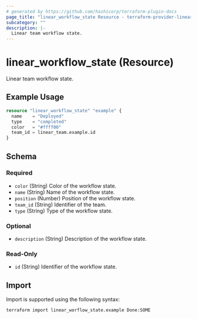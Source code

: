 ```yaml
---
# generated by https://github.com/hashicorp/terraform-plugin-docs
page_title: "linear_workflow_state Resource - terraform-provider-linear"
subcategory: ""
description: |-
  Linear team workflow state.
---
```


# linear_workflow_state (Resource)

Linear team workflow state.

## Example Usage

```terraform
resource "linear_workflow_state" "example" {
  name    = "Deployed"
  type    = "completed"
  color   = "#ffff00"
  team_id = linear_team.example.id
}
```

<!-- schema generated by tfplugindocs -->
## Schema

### Required

- `color` (String) Color of the workflow state.
- `name` (String) Name of the workflow state.
- `position` (Number) Position of the workflow state.
- `team_id` (String) Identifier of the team.
- `type` (String) Type of the workflow state.

### Optional

- `description` (String) Description of the workflow state.

### Read-Only

- `id` (String) Identifier of the workflow state.

## Import

Import is supported using the following syntax:

```shell
terraform import linear_worflow_state.example Done:SOME
```
